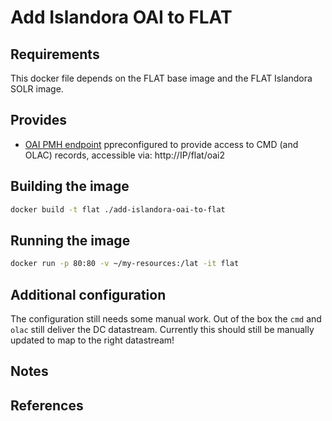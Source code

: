 Add Islandora OAI to FLAT
=========================

## Requirements ##
This docker file depends on the FLAT base image and the FLAT Islandora SOLR image.

## Provides ##
 * [OAI PMH endpoint](https://www.openarchives.org/pmh/) ppreconfigured to provide access to CMD (and OLAC) records, accessible via: http://IP/flat/oai2

## Building the image ##
```sh
docker build -t flat ./add-islandora-oai-to-flat
```

## Running the image ##
```sh
docker run -p 80:80 -v ~/my-resources:/lat -it flat
```

## Additional configuration ##

The configuration still needs some manual work. Out of the box the `cmd` and `olac` still deliver the DC datastream. Currently this should still be manually updated to map to the right datastream!

## Notes ##

## References ##
